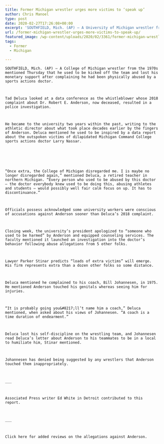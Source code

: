 ```yaml
---
title: Former Michigan wrestler urges more victims to ‘speak up’
author: Chris Manoel
type: post
date: 2020-02-27T17:26:08+00:00
excerpt: 'SOUTHFIELD, Mich. (AP) — A University of Michigan wrestler from the 1970s said Thursday that he was kicked off the team and lost his financial aid after complaining he had been physically abused by a sports doctor.Tad Deluca appeared at a news conference as the whistleblower whose 2018 complaint about Dr. Robert E. Anderson, now&hellip;'
url: /former-michigan-wrestler-urges-more-victims-to-speak-up/
featured_image: /wp-content/uploads/2020/02/3361/former-michigan-wrestler-urges-more-victims-to-speak-up.jpg
tags:
  - Former
  - Michigan

---
```

  
    SOUTHFIELD, Mich. (AP) — A College of Michigan wrestler from the 1970s mentioned Thursday that he used to be kicked off the team and lost his monetary support after complaining he had been physically abused by a sports actions doctor.
  
  
  
    Tad Deluca looked at a data conference as the whistleblower whose 2018 complaint about Dr. Robert E. Anderson, now deceased, resulted in a police investigation.
  
  
  
    He became to the university two years within the past, writing to the athletic director about what took place decades earlier by the fingers of Anderson. Deluca mentioned he used to be inspired by a data report about the outspoken victims of dilapidated Michigan Command College sports actions doctor Larry Nassar.
  
  
  
  
  
  
    “Once extra, the College of Michigan disregarded me. I is maybe no longer disregarded again,” mentioned Deluca, a retired teacher in northern Michigan. “Every person who used to be abused by this doctor — the doctor everybody knew used to be doing this, abusing athletes and students — would possibly well fair calm focus on up. It has to discontinuance.”
  
  
  
    Officials possess acknowledged some university workers were conscious of accusations against Anderson sooner than Deluca’s 2018 complaint.
  
  
  
    Closing week, the university’s president apologized to “someone who used to be harmed” by Anderson and equipped counseling services. The faculty mentioned it launched an investigation into the doctor’s behavior following abuse allegations from 5 other folks.
  
  
  
    Lawyer Parker Stinar predicts “loads of extra victims” will emerge. His firm represents extra than a dozen other folks so some distance.
  
  
  
    Deluca mentioned he complained to his coach, Bill Johannesen, in 1975. He mentioned Anderson touched his genitals whereas seeing him for injuries.
  
  
  
    “It is probably going you&#8217;ll’t name him a coach,” Deluca mentioned, when asked about his views of Johannesen. “A coach is a time duration of endearment.”
  
  
  
    Deluca lost his self-discipline on the wrestling team, and Johannesen read Deluca’s letter about Anderson to his teammates to be in a local to humiliate him, Stinar mentioned.
  
  
  
    Johannesen has denied being suggested by any wrestlers that Anderson touched them inappropriately.
  
  
  
    ___
  
  
  
    Associated Press writer Ed White in Detroit contributed to this report.
  
  
  
    ___
  
  
  
    Click here for added reviews on the allegations against Anderson.
  
